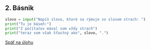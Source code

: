## 2. Básnik

```python
slovo = input("Napíš slovo, ktoré sa rýmuje so slovom strach: ")
print("Tu je báseň:")
print("Z počítačov mával som vždy strach")
print("teraz som však šťastný ako", slovo, ".")
```

[Späť na úlohu](/coding/beginner/1-chapter/2.html)

